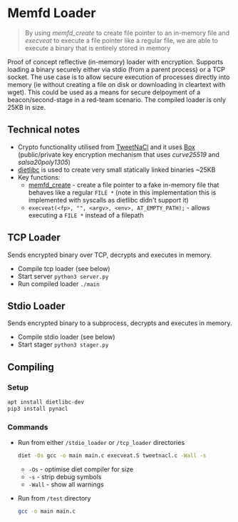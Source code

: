 # Memfd Loader
> By using _memfd_create_ to create file pointer to an in-memory file and _execveat_ to execute a file pointer like a regular file, we are able to execute a binary that is entirely stored in memory

Proof of concept reflective (in-memory) loader with encryption. Supports loading a binary securely either via stdio (from a parent process) or a TCP socket. The use case is to allow secure execution of processes directly into memory (ie without creating a file on disk or downloading in cleartext with wget). This could be used as a means for secure delpoyment of a beacon/second-stage in a red-team scenario. The compiled loader is only 25KB in size.


## Technical notes
- Crypto functionality utilised from [TweetNaCl](http://tweetnacl.cr.yp.to/software.html) and it uses [Box](https://nacl.cr.yp.to/box.html) (public/private key encryption mechanism that uses _curve25519_ and _salsa20poly1305_)
- [dietlibc](https://www.fefe.de/dietlibc/) is used to create very small statically linked binaries ~25KB
- Key functions:
    - [memfd_create](https://man7.org/linux/man-pages/man2/memfd_create.2.html) - create a file pointer to a fake in-memory file that behaves like a regular `FILE *` (note in this implementation this is implemented with syscalls as dietlibc didn't support it)
    - `execveat(<fp>, "", <argv>, <env>, AT_EMPTY_PATH);` - allows executing a `FILE *` instead of a filepath

## TCP Loader
Sends encrypted binary over TCP, decrypts and executes in memory.
- Compile tcp loader (see below)
- Start server `python3 server.py`
- Run compiled loader `./main`

## Stdio Loader
Sends encrypted binary to a subprocess, decrypts and executes in memory.
- Compile stdio loader (see below)
- Start stager `python3 stager.py`



## Compiling
### Setup
```sh
apt install dietlibc-dev
pip3 install pynacl
```

### Commands
 - Run from either `/stdio_loader` or `/tcp_loader` directories
    ```sh
    diet -Os gcc -o main main.c execveat.S tweetnacl.c -Wall -s
    ```
    - `-Os` - optimise diet compiler for size
    - `-s` - strip debug symbols
    - `-Wall` - show all warnings

- Run from `/test` directory
    ```sh
    gcc -o main main.c
    ```
